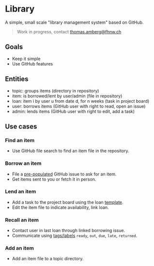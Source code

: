 # Library
A simple, small scale "library management system" based on GitHub.

> Work in progress, contact thomas.amberg@fhnw.ch

## Goals
- Keep it simple
- Use GitHub features

## Entities
- topic: groups items (directory in repository)
- item: is borrowed/lent by user/admin (file in repository)
- loan: item i by user u from date d, for n weeks (task in project board)
- user: borrows items (GitHub user with right to read, open an issue)
- admin: lends items (GitHub user with right to edit, add a task)

## Use cases
### Find an item
- Use GitHub file search to find an item file in the repository.

### Borrow an item
- File a [pre-populated](https://stackoverflow.com/questions/34146618/pre-populate-the-github-new-issue-form-using-the-querystring) GitHub issue to ask for an item.
- Get items sent to you or fetch it in person.

### Lend an item
- Add a task to the project board using the loan [template](https://docs.github.com/en/communities/using-templates-to-encourage-useful-issues-and-pull-requests/configuring-issue-templates-for-your-repository).
- Edit the item file to indicate availability, link loan.

### Recall an item
- Contact user in last loan through linked borrowing issue.
- Communicate using [tags/labels](https://github.com/tamberg/library/issues/labels) `ready`, `out`, `due`, `late`, `returned`.

### Add an item
- Add an item file to a topic directory.
